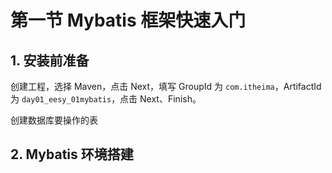 # 第一节 Mybatis 框架快速入门

## 1. 安装前准备

创建工程，选择 Maven，点击 Next，填写 GroupId 为 `com.itheima`，ArtifactId 为 `day01_eesy_01mybatis`，点击 Next、Finish。

创建数据库要操作的表




## 2. Mybatis 环境搭建